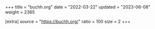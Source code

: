 +++
title = "buchh.org"
date = "2022-03-22"
updated = "2023-06-08"
weight = 2365

[extra]
source = "https://buchh.org/"
ratio = 100
size = 2
+++
